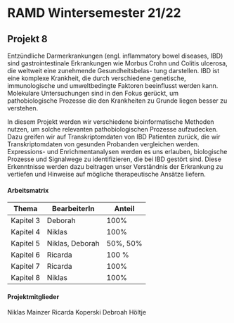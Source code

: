 # RAMD Wintersemester 21/22

## Projekt 8

Entzündliche Darmerkrankungen (engl. inflammatory bowel diseases, IBD) sind gastrointestinale Erkrankungen wie Morbus Crohn und Colitis ulcerosa, die weltweit eine zunehmende Gesundheitsbelas- tung darstellen. IBD ist eine komplexe Krankheit, die durch verschiedene genetische, immunologische und umweltbedingte Faktoren beeinflusst werden kann. Molekulare Untersuchungen sind in den Fokus gerückt, um pathobiologische Prozesse die den Krankheiten zu Grunde liegen besser zu verstehen.

In diesem Projekt werden wir verschiedene bioinformatische Methoden nutzen, um solche relevanten pathobiologischen Prozesse aufzudecken. Dazu greifen wir auf Transkriptomdaten von IBD Patienten zurück, die wir Transkriptomdaten von gesunden Probanden vergleichen werden. Expressions- und Enrichmentanalysen werden es uns erlauben, biologische Prozesse und Signalwege zu identifizieren, die bei IBD gestört sind. Diese Erkenntnisse werden dazu beitragen unser Verständnis der Erkrankung zu vertiefen und Hinweise auf mögliche therapeutische Ansätze liefern.

#### Arbeitsmatrix

| Thema | BearbeiterIn | Anteil |
|-------|--------------|--------|
|Kapitel 3|Deborah|100%|
|Kapitel 4|Niklas|100%|
|Kapitel 5|Niklas, Deborah|50%, 50%|
|Kapitel 6| Ricarda |100 %|
|Kapitel 7|Ricarda|100%|
|Kapitel 8|Niklas|100%|
#### Projektmitglieder

Niklas Mainzer
Ricarda Koperski
Debroah Höltje